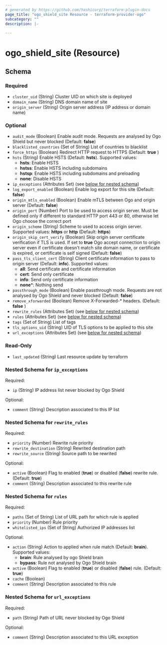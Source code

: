 ```yaml
---
# generated by https://github.com/hashicorp/terraform-plugin-docs
page_title: "ogo_shield_site Resource - terraform-provider-ogo"
subcategory: ""
description: |-
  
---
```


# ogo_shield_site (Resource)





<!-- schema generated by tfplugindocs -->
## Schema

### Required

- `cluster_uid` (String) Cluster UID on which site is deployed
- `domain_name` (String) DNS domain name of site
- `origin_server` (String) Origin server address (IP address or domain name)

### Optional

- `audit_mode` (Boolean) Enable audit mode. Requests are analysed by Ogo Shield but never blocked (Default: **false**)
- `blacklisted_countries` (Set of String) List of countries to blacklist
- `force_https` (Boolean) Redirect HTTP request to HTTPS (Default: **true** )
- `hsts` (String) Enable HSTS (Default: **hsts**). Supported values:
  * **hsts**: Enable HSTS
  * **hstss**: Enable HSTS including subdomains
  * **hstsp**: Enable HSTS including subdomains and preloading
  * **none**: Disable HSTS
- `ip_exceptions` (Attributes Set) (see [below for nested schema](#nestedatt--ip_exceptions))
- `log_export_enabled` (Boolean) Enable log export for this site (Default: **false**)
- `origin_mtls_enabled` (Boolean) Enable mTLS between Ogo and origin server (Default: **false**)
- `origin_port` (Number) Port to be used to access origin server. Must be defined only if different to standard HTTP port 443 or 80, otherwise let Ogo choose the correct port
- `origin_scheme` (String) Scheme to used to access origin server. Supported values: **https** or **http** (Default: **https**)
- `origin_skip_cert_verify` (Boolean) Skip origin server certificate verification if TLS is used. If set to **true** Ogo accept connection to origin server even if certificate doesn't match site domain name, or certificate is expired, or certificate is self signed (Default: **false**)
- `pass_tls_client_cert` (String) Client certificate information to pass to origin server (Default: **info**). Supported values:
  * **all**: Send certificate and certificate information
  * **cert**: Send only certificate
  * **info**: Send only certificate information
  * **none***: Nothing send
- `passthrough_mode` (Boolean) Enable passthrough mode. Requests are not analysed by Ogo Shield and never blocked (Default: **false**)
- `remove_xforwarded` (Boolean) Remove X-Forwarded-* headers. (Default: **false** )
- `rewrite_rules` (Attributes Set) (see [below for nested schema](#nestedatt--rewrite_rules))
- `rules` (Attributes Set) (see [below for nested schema](#nestedatt--rules))
- `tags` (Set of String) List of tags
- `tls_options_uid` (String) UID of TLS options to be applied to this site
- `url_exceptions` (Attributes Set) (see [below for nested schema](#nestedatt--url_exceptions))

### Read-Only

- `last_updated` (String) Last resource update by terraform

<a id="nestedatt--ip_exceptions"></a>
### Nested Schema for `ip_exceptions`

Required:

- `ip` (String) IP address list never blocked by Ogo Shield

Optional:

- `comment` (String) Description associated to this IP list


<a id="nestedatt--rewrite_rules"></a>
### Nested Schema for `rewrite_rules`

Required:

- `priority` (Number) Rewrite rule priority
- `rewrite_destination` (String) Rewrited destination path
- `rewrite_source` (String) Source path to be rewrited

Optional:

- `active` (Boolean) Flag to enabled (**true**) or disabled (**false**) rewrite rule. (Default: **true**)
- `comment` (String) Description associated to this rewrite rule


<a id="nestedatt--rules"></a>
### Nested Schema for `rules`

Required:

- `paths` (Set of String) List of URL path for which rule is applied
- `priority` (Number) Rule priority
- `whitelisted_ips` (Set of String) Authorized IP addresses list

Optional:

- `action` (String) Action to applied when rule match (Default: **brain**). Supported values:
  * **brain**: Rule analysed by ogo Shield brain
  * **bypass**: Rule not analysed by Ogo Shield brain
- `active` (Boolean) Flag to enabled (**true**) or disabled (**false**) rule. (Default: **true**)
- `cache` (Boolean)
- `comment` (String) Description associated to this rule


<a id="nestedatt--url_exceptions"></a>
### Nested Schema for `url_exceptions`

Required:

- `path` (String) Path of URL never blocked by Ogo Shield

Optional:

- `comment` (String) Description associated to this URL exception
